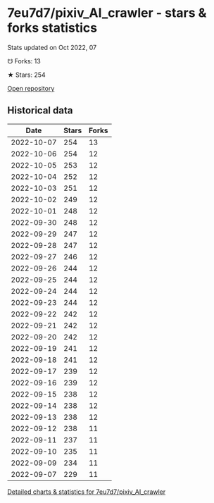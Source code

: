 # 7eu7d7/pixiv_AI_crawler - stars & forks statistics

Stats updated on Oct 2022, 07

☋ Forks: 13

★ Stars: 254

[Open repository](https://github.com/7eu7d7/pixiv_AI_crawler)

## Historical data
| Date | Stars | Forks |
|------|-------|-------|
| 2022-10-07 | 254 | 13 | 
| 2022-10-06 | 254 | 12 | 
| 2022-10-05 | 253 | 12 | 
| 2022-10-04 | 252 | 12 | 
| 2022-10-03 | 251 | 12 | 
| 2022-10-02 | 249 | 12 | 
| 2022-10-01 | 248 | 12 | 
| 2022-09-30 | 248 | 12 | 
| 2022-09-29 | 247 | 12 | 
| 2022-09-28 | 247 | 12 | 
| 2022-09-27 | 246 | 12 | 
| 2022-09-26 | 244 | 12 | 
| 2022-09-25 | 244 | 12 | 
| 2022-09-24 | 244 | 12 | 
| 2022-09-23 | 244 | 12 | 
| 2022-09-22 | 242 | 12 | 
| 2022-09-21 | 242 | 12 | 
| 2022-09-20 | 242 | 12 | 
| 2022-09-19 | 241 | 12 | 
| 2022-09-18 | 241 | 12 | 
| 2022-09-17 | 239 | 12 | 
| 2022-09-16 | 239 | 12 | 
| 2022-09-15 | 238 | 12 | 
| 2022-09-14 | 238 | 12 | 
| 2022-09-13 | 238 | 12 | 
| 2022-09-12 | 238 | 11 | 
| 2022-09-11 | 237 | 11 | 
| 2022-09-10 | 235 | 11 | 
| 2022-09-09 | 234 | 11 | 
| 2022-09-07 | 229 | 11 | 


[Detailed charts & statistics for 7eu7d7/pixiv_AI_crawler](https://reviewgithub.com/rep/7eu7d7/pixiv_AI_crawler)

